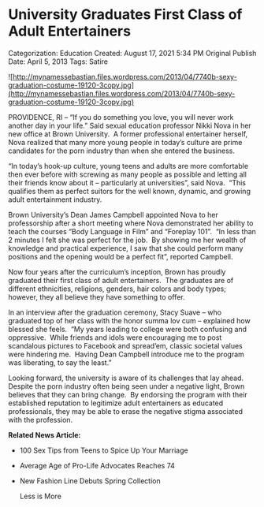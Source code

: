# University Graduates First Class of Adult Entertainers

Categorization: Education
Created: August 17, 2021 5:34 PM
Original Publish Date: April 5, 2013
Tags: Satire

![http://mynamessebastian.files.wordpress.com/2013/04/7740b-sexy-graduation-costume-19120-3copy.jpg](http://mynamessebastian.files.wordpress.com/2013/04/7740b-sexy-graduation-costume-19120-3copy.jpg)

PROVIDENCE, RI – “If you do something you love, you will never work another day in your life.” Said sexual education professor Nikki Nova in her new office at Brown University.  A former professional entertainer herself, Nova realized that many more young people in today’s culture are prime candidates for the porn industry than when she entered the business.

“In today’s hook-up culture, young teens and adults are more comfortable then ever before with screwing as many people as possible and letting all their friends know about it – particularly at universities”, said Nova.  “This qualifies them as perfect suitors for the well known, dynamic, and growing adult entertainment industry.

Brown University’s Dean James Campbell appointed Nova to her professorship after a short meeting where Nova demonstrated her ability to teach the courses “Body Language in Film” and “Foreplay 101”.  “In less than 2 minutes I felt she was perfect for the job.  By showing me her wealth of knowledge and practical experience, I saw that she could perform many positions and the opening would be a perfect fit”, reported Campbell.

Now four years after the curriculum’s inception, Brown has proudly graduated their first class of adult entertainers.  The graduates are of different ethnicities, religions, genders, hair colors and body types; however, they all believe they have something to offer.

In an interview after the graduation ceremony, Stacy Suave – who graduated top of her class with the honor summa lov cum – explained how blessed she feels.  “My years leading to college were both confusing and oppressive.  While friends and idols were encouraging me to post scandalous pictures to Facebook and spread’em, classic societal values were hindering me.  Having Dean Campbell introduce me to the program was liberating, to say the least.”

Looking forward, the university is aware of its challenges that lay ahead.  Despite the porn industry often being seen under a negative light, Brown believes that they can bring change.  By endorsing the program with their established reputation to legitimize adult entertainers as educated professionals, they may be able to erase the negative stigma associated with the profession.

**Related News Article:**

- 100 Sex Tips from Teens to Spice Up Your Marriage
- Average Age of Pro-Life Advocates Reaches 74
- New Fashion Line Debuts Spring Collection
    
    Less is More